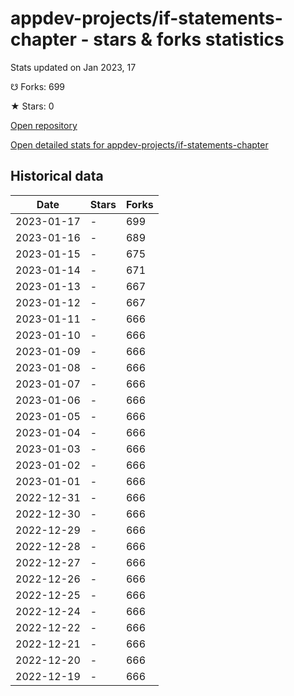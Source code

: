 # appdev-projects/if-statements-chapter - stars & forks statistics

Stats updated on Jan 2023, 17

☋ Forks: 699

★ Stars: 0

[Open repository](https://github.com/appdev-projects/if-statements-chapter)

[Open detailed stats for appdev-projects/if-statements-chapter](https://reviewgithub.com/rep/appdev-projects/if-statements-chapter)

## Historical data
| Date | Stars | Forks |
|------|-------|-------|
| 2023-01-17 | - | 699 | 
| 2023-01-16 | - | 689 | 
| 2023-01-15 | - | 675 | 
| 2023-01-14 | - | 671 | 
| 2023-01-13 | - | 667 | 
| 2023-01-12 | - | 667 | 
| 2023-01-11 | - | 666 | 
| 2023-01-10 | - | 666 | 
| 2023-01-09 | - | 666 | 
| 2023-01-08 | - | 666 | 
| 2023-01-07 | - | 666 | 
| 2023-01-06 | - | 666 | 
| 2023-01-05 | - | 666 | 
| 2023-01-04 | - | 666 | 
| 2023-01-03 | - | 666 | 
| 2023-01-02 | - | 666 | 
| 2023-01-01 | - | 666 | 
| 2022-12-31 | - | 666 | 
| 2022-12-30 | - | 666 | 
| 2022-12-29 | - | 666 | 
| 2022-12-28 | - | 666 | 
| 2022-12-27 | - | 666 | 
| 2022-12-26 | - | 666 | 
| 2022-12-25 | - | 666 | 
| 2022-12-24 | - | 666 | 
| 2022-12-22 | - | 666 | 
| 2022-12-21 | - | 666 | 
| 2022-12-20 | - | 666 | 
| 2022-12-19 | - | 666 | 

